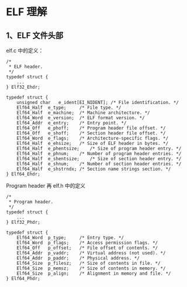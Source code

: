 # ELF 理解
## 1、ELF 文件头部
elf.c 中的定义：

	/*
	 * ELF header.
	 */
	typedef struct {
		...
	} Elf32_Ehdr;

	typedef struct {
		unsigned char	e_ident[EI_NIDENT];	/* File identification. */
		Elf64_Half	e_type;		/* File type. */
		Elf64_Half	e_machine;	/* Machine architecture. */
		Elf64_Word	e_version;	/* ELF format version. */
		Elf64_Addr	e_entry;	/* Entry point. */
		Elf64_Off	e_phoff;	/* Program header file offset. */
		Elf64_Off	e_shoff;	/* Section header file offset. */
		Elf64_Word	e_flags;	/* Architecture-specific flags. */
		Elf64_Half	e_ehsize;	/* Size of ELF header in bytes. */
		Elf64_Half	e_phentsize;	/* Size of program header entry. */
		Elf64_Half	e_phnum;	/* Number of program header entries. */
		Elf64_Half	e_shentsize;	/* Size of section header entry. */
		Elf64_Half	e_shnum;	/* Number of section header entries. */
		Elf64_Half	e_shstrndx;	/* Section name strings section. */
	} Elf64_Ehdr;

Program header 再 elf.h 中的定义

	/*
	 * Program header.
	 */
	typedef struct {
		...
	} Elf32_Phdr;

	typedef struct {
		Elf64_Word	p_type;		/* Entry type. */
		Elf64_Word	p_flags;	/* Access permission flags. */
		Elf64_Off	p_offset;	/* File offset of contents. */
		Elf64_Addr	p_vaddr;	/* Virtual address (not used). */
		Elf64_Addr	p_paddr;	/* Physical address. */
		Elf64_Size	p_filesz;	/* Size of contents in file. */
		Elf64_Size	p_memsz;	/* Size of contents in memory. */
		Elf64_Size	p_align;	/* Alignment in memory and file. */
	} Elf64_Phdr;



